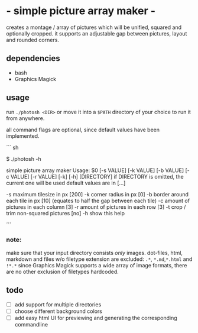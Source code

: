 # - simple picture array maker -

creates a montage / array of pictures which will be unified, squared and optionally cropped.
it supports an adjustable gap between pictures, layout and rounded corners.

## dependencies

- bash
- Graphics Magick

## usage

run `./photosh <DIR>` or move it into a `$PATH` directory of your choice to run it from anywhere.

all command flags are optional, since default values have been implemented.

´´´ sh

$ ./photosh -h
>
simple picture array maker
Usage: $0 [-s VALUE] [-k VALUE] [-b VALUE] [-c VALUE] [-r VALUE] [-k] [-h] [DIRECTORY]
  if DIRECTORY is omitted, the current one will be used
  default values are in [...]

  -s   maximum tilesize in px  [200]
  -k   corner radius in px  [0]
  -b   border around each tile in px  [10]
        (equates to half the gap between each tile)
  -c   amount of pictures in each column  [3]
  -r   amount of pictures in each row  [3]
  -t   crop / trim non-squared pictures  [no]
  -h   show this help

´´´

### note:

make sure that your input directory consists *only* images.
dot-files, html, markdown and files w/o filetype extension are excluded: `.*`, `*.md`,`*.html` and `!*.*`
since Graphics Magick supports a wide array of image formats, there are no other exclusion of filetypes hardcoded.

## todo

- [ ] add support for multiple directories
- [ ] choose different background colors
- [ ] add easy html UI for previewing and generating the corresponding commandline
